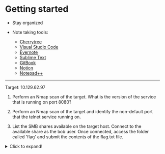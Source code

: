 # Getting started

- Stay organized

- Note taking tools:
	- [Cherrytree](https://www.giuspen.com/cherrytree)
	- [Visual Studio Code](https://code.visualstudio.com)
	- [Evernote](https://evernote.com)
	- [Sublime Text](https://www.sublimetext.com)
	- [GitBook](https://www.gitbook.com)
	- [Notion](https://www.notion.so)
	- [Notepad++](https://notepad-plus-plus.org/downloads)





---


 Target: 10.129.62.97

1. Perform an Nmap scan of the target. What is the version of the service that is running on port 8080?


2. Perform an Nmap scan of the target and identify the non-default port that the telnet service running on.


3. List the SMB shares available on the target host. Connect to the available share as the bob user. Once connected, access the folder called 'flag' and submit the contents of the flag.txt file.

<details>
  <summary>Click to expand!</summary>
  
  ```bash
	┌──(x0r㉿kreatur-der-nacht)-[~]
	└─$ cat a
	┌──(x0r㉿kreatur-der-nacht)-[~]
	└─$ nmap -sC -sV -p- 10.129.160.49 -oN 1.txt
	Starting Nmap 7.92 ( https://nmap.org ) at 2022-06-28 21:38 CEST
	...
	...
	┌──(x0r㉿kreatur-der-nacht)-[~]
	└─$ cat 1.txt | grep 8080
	8080/tcp open  http        Apache Tomcat

	┌──(x0r㉿kreatur-der-nacht)-[~]
	└─$ cat 1.txt | grep telnet
	2323/tcp open  telnet      Linux telnetd

	┌──(x0r㉿kreatur-der-nacht)-[~]
	└─$  smbclient -U bob \\\\10.129.62.104\\users
	Password for [WORKGROUP\bob]:
	Try "help" to get a list of possible commands.
	smb: \> ls
	  .                                   D        0  Fri Feb 26 00:06:52 2021
	  ..                                  D        0  Thu Feb 25 21:05:31 2021
	  flag                                D        0  Fri Feb 26 00:09:26 2021
	  bob                                 D        0  Thu Feb 25 22:42:23 2021

			4062912 blocks of size 1024. 944784 blocks available
	smb: \> cd flag
	smb: \flag\> ls
	  .                                   D        0  Fri Feb 26 00:09:26 2021
	  ..                                  D        0  Fri Feb 26 00:06:52 2021
	  flag.txt                            N       33  Fri Feb 26 00:09:26 2021

			4062912 blocks of size 1024. 944784 blocks available
	smb: \flag\> get flag.txt
	getting file \flag\flag.txt of size 33 as flag.txt (0.2 KiloBytes/sec) (average 0.2 KiloBytes/sec)
	smb: \flag\> exit

	┌──(x0r㉿kreatur-der-nacht)-[~]
	└─$ cat flag.txt           
	dceece590f3284c3866305eb2473d099
    }
  ```
</details>

